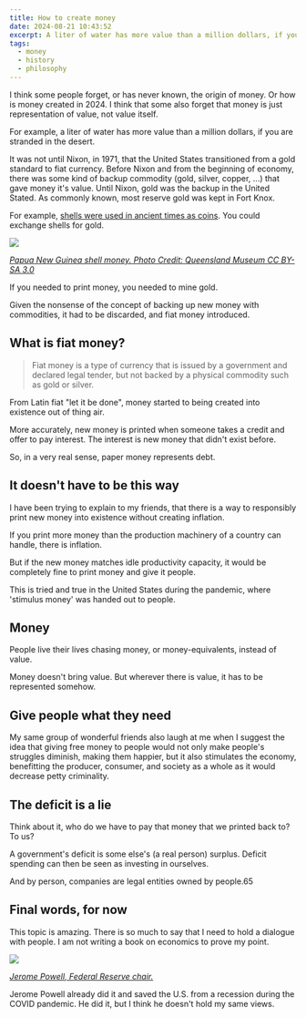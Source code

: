 ```yaml
---
title: How to create money
date: 2024-08-21 10:43:52
excerpt: A liter of water has more value than a million dollars, if you are stranded in the desert.
tags:
  - money
  - history
  - philosophy
---
```

I think some people forget, or has never known, the origin of money. Or how is money created in 2024. I think that some also forget that money is just representation of value, not value itself.

For example, a liter of water has more value than a million dollars, if you are stranded in the desert.

It was not until Nixon, in 1971, that the United States transitioned from a gold standard to fiat currency. Before Nixon and from the beginning of economy, there was some kind of backup commodity (gold, silver, copper, ...) that gave money it's value. Until Nixon, gold was the backup in the United Stated. As commonly known, most reserve gold was kept in Fort Knox.

For example, [shells were used in ancient times as coins](https://www.thevintagenews.com/2018/01/21/cowry-shell-coins/). You could exchange shells for gold.

![](https://siran.github.io/assets/writing/shell-money.png)

*[Papua New Guinea shell money. Photo Credit: Queensland Museum CC BY-SA 3.0](https://siran.github.io/assets/writing/shell-money.png)*

If you needed to print money, you needed to mine gold.

Given the nonsense of the concept of backing up new money with commodities, it had to be discarded, and fiat money introduced.

## What is fiat money?
> Fiat money is a type of currency that is issued by a government and declared legal tender, but not backed by a physical commodity such as gold or silver.


From Latin fiat "let it be done", money started to being created into existence out of thing air.

More accurately, new money is printed when someone takes a credit and offer to pay interest. The interest is new money that didn't exist before.

So, in a very real sense, paper money represents debt.

## It doesn't have to be this way
I have been trying to explain to my friends, that there is a way to responsibly print new money into existence without creating inflation.

If you print more money than the production machinery of a country can handle, there is inflation.

But if the new money matches idle productivity capacity, it would be completely fine to print money and give it people.

This is tried and true in the United States during the pandemic, where 'stimulus money' was handed out to people.

## Money
People live their lives chasing money, or money-equivalents, instead of value.

Money doesn't bring value. But wherever there is value, it has to be represented somehow.

## Give people what they need
My same group of wonderful friends also laugh at me when I suggest the idea that giving free money to people would not only make people's struggles diminish, making them happier, but it also stimulates the economy, benefitting the producer, consumer, and society as a whole as it would decrease petty criminality.

## The deficit is a lie
Think about it, who do we have to pay that money that we printed back to? To us?

A government's deficit is some else's (a real person) surplus. Deficit spending can then be seen as investing in ourselves.

And by person, companies are legal entities owned by people.65

## Final words, for now
This topic is amazing. There is so much to say that I need to hold a dialogue with people. I am not writing a book on economics to prove my point.

![](https://siran.github.io/assets/writing/jerome-powell-our-savior.png)

*[Jerome Powell, Federal Reserve chair.](https://siran.github.io/assets/writing/jerome-powell-our-savior.png)*

Jerome Powell already did it and saved the U.S. from a recession during the COVID pandemic. He did it, but I think he doesn't hold my same views.
